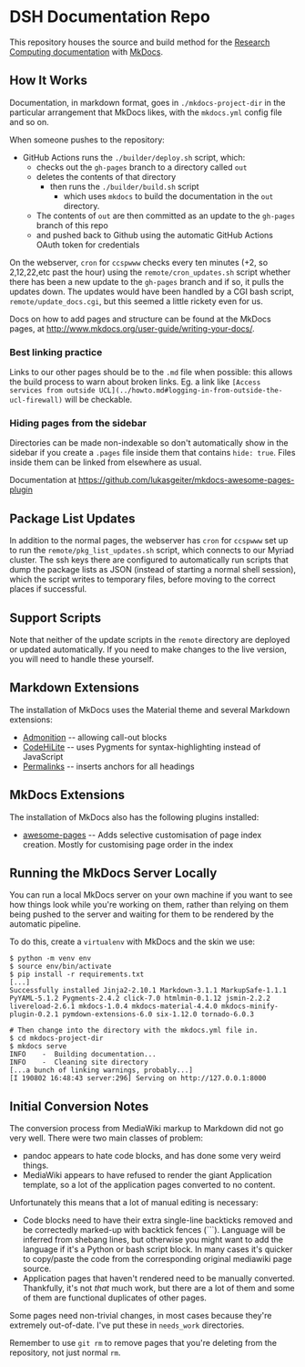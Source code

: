 # DSH Documentation Repo

This repository houses the source and build method for the [Research Computing documentation](https://www.rc.ucl.ac.uk) with [MkDocs](https://www.mkdocs.org/).

## How It Works

Documentation, in markdown format, goes in `./mkdocs-project-dir` in the
particular arrangement that MkDocs likes, with the `mkdocs.yml` config file and
so on.

When someone pushes to the repository:

- GitHub Actions runs the `./builder/deploy.sh` script, which:
  - checks out the `gh-pages` branch to a directory called `out`
  - deletes the contents of that directory
    - then runs the `./builder/build.sh` script
      - which uses `mkdocs` to build the documentation in the `out` directory.
  - The contents of `out` are then committed as an update to the `gh-pages`
    branch of this repo
  - and pushed back to Github using the automatic GitHub Actions OAuth token
    for credentials

On the webserver, `cron` for `ccspwww` checks every ten minutes (+2, so
2,12,22,etc past the hour) using the `remote/cron_updates.sh` script whether
there has been a new update to the `gh-pages` branch and if so, it pulls the
updates down. The updates would have been handled by a CGI bash script,
`remote/update_docs.cgi`, but this seemed a little rickety even for us.

Docs on how to add pages and structure can be found at the MkDocs pages, at
<http://www.mkdocs.org/user-guide/writing-your-docs/>.

### Best linking practice

Links to our other pages should be to the `.md` file when possible: this allows
the build process to warn about broken links. Eg. a link like
`[Access services from outside UCL](../howto.md#logging-in-from-outside-the-ucl-firewall)`
will be checkable.

### Hiding pages from the sidebar

Directories can be made non-indexable so don't automatically show in the sidebar
if you create a `.pages` file inside them that contains `hide: true`. Files
inside them can be linked from elsewhere as usual.

Documentation at <https://github.com/lukasgeiter/mkdocs-awesome-pages-plugin>

## Package List Updates

In addition to the normal pages, the webserver has `cron` for `ccspwww` set up
to run the `remote/pkg_list_updates.sh` script, which connects to our Myriad
cluster. The ssh keys there are configured to automatically run scripts that
dump the package lists as JSON (instead of starting a normal shell session),
which the script writes to temporary files, before moving to the correct places
if successful.

## Support Scripts

Note that neither of the update scripts in the `remote` directory are deployed
or updated automatically. If you need to make changes to the live version, you
will need to handle these yourself.

## Markdown Extensions

The installation of MkDocs uses the Material theme and several Markdown extensions:

- [Admonition](https://squidfunk.github.io/mkdocs-material/extensions/admonition/)
  -- allowing call-out blocks
- [CodeHiLite](https://squidfunk.github.io/mkdocs-material/extensions/codehilite/)
  -- uses Pygments for syntax-highlighting instead of JavaScript
- [Permalinks](https://squidfunk.github.io/mkdocs-material/extensions/permalinks/)
  -- inserts anchors for all headings

## MkDocs Extensions

The installation of MkDocs also has the following plugins installed:

- [awesome-pages](https://github.com/lukasgeiter/mkdocs-awesome-pages-plugin) --
  Adds selective customisation of page index creation. Mostly for customising
  page order in the index

## Running the MkDocs Server Locally

You can run a local MkDocs server on your own machine if you want to see how
things look while you're working on them, rather than relying on them being
pushed to the server and waiting for them to be rendered by the automatic
pipeline.

To do this, create a `virtualenv` with MkDocs and the skin we use:

``` shell
$ python -m venv env
$ source env/bin/activate
$ pip install -r requirements.txt
[...]
Successfully installed Jinja2-2.10.1 Markdown-3.1.1 MarkupSafe-1.1.1 PyYAML-5.1.2 Pygments-2.4.2 click-7.0 htmlmin-0.1.12 jsmin-2.2.2 livereload-2.6.1 mkdocs-1.0.4 mkdocs-material-4.4.0 mkdocs-minify-plugin-0.2.1 pymdown-extensions-6.0 six-1.12.0 tornado-6.0.3

# Then change into the directory with the mkdocs.yml file in.
$ cd mkdocs-project-dir
$ mkdocs serve
INFO    -  Building documentation...
INFO    -  Cleaning site directory
[...a bunch of linking warnings, probably...]
[I 190802 16:48:43 server:296] Serving on http://127.0.0.1:8000
```

## Initial Conversion Notes

The conversion process from MediaWiki markup to Markdown did not go very well.
There were two main classes of problem:

- pandoc appears to hate code blocks, and has done some very weird things.
- MediaWiki appears to have refused to render the giant Application template, so
  a lot of the application pages converted to no content.

Unfortunately this means that a lot of manual editing is necessary:

- Code blocks need to have their extra single-line backticks removed and be
  correctedly marked-up with backtick fences (\`\`\`). Language will be inferred
  from shebang lines, but otherwise you might want to add the language if it's a
  Python or bash script block. In many cases it's quicker to copy/paste the code
  from the corresponding original mediawiki page source.
- Application pages that haven't rendered need to be manually converted.
  Thankfully, it's not *that* much work, but there are a lot of them and some of
  them are functional duplicates of other pages.

Some pages need non-trivial changes, in most cases because they're extremely
out-of-date. I've put these in `needs_work` directories.

Remember to use `git rm` to remove pages that you're deleting from the
repository, not just normal `rm`.
